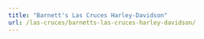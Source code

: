 ```yaml
---
title: "Barnett's Las Cruces Harley-Davidson"
url: /las-cruces/barnetts-las-cruces-harley-davidson/
---
```

